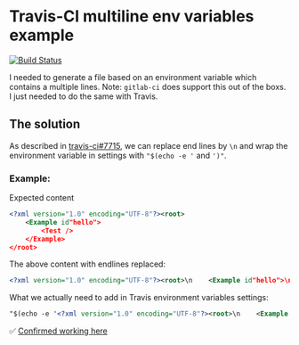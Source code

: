 # Travis-CI multiline env variables example

[![Build Status](https://travis-ci.com/GabLeRoux/travis-multiline-env-example.svg?branch=master)](https://travis-ci.com/GabLeRoux/travis-multiline-env-example)

I needed to generate a file based on an environment variable which contains a multiple lines. Note: `gitlab-ci` does support this out of the boxs. I just needed to do the same with Travis.

## The solution

As described in [travis-ci#7715](https://github.com/travis-ci/travis-ci/issues/7715#issuecomment-362536708), we can replace end lines by `\n` and wrap the environment variable in settings with `"$(echo -e '` and `')"`.

### Example:

Expected content

```xml
<?xml version="1.0" encoding="UTF-8"?><root>
    <Example id"hello">
        <Test />
    </Example>
</root>
```

The above content with endlines replaced:

```xml
<?xml version="1.0" encoding="UTF-8"?><root>\n    <Example id"hello">\n        <Test />\n    </Example>\n</root>
```

What we actually need to add in Travis environment variables settings:

```xml
"$(echo -e '<?xml version="1.0" encoding="UTF-8"?><root>\n    <Example id"hello">\n        <Test />\n    </Example>\n</root>')"
```

:white_check_mark: [Confirmed working here](https://travis-ci.com/GabLeRoux/travis-multiline-env-example)
